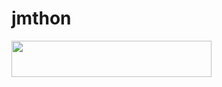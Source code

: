 # jmthon

<p align="left"><a href="rozhttps://heroku.com/deploy?template=https://github.com/aliali27/"> <img src="https://img.shields.io/badge/Deploy%20To%20Heroku-purple?style=for-the-badge&logo=heroku" width="320" height="58.45"/></a></p>
